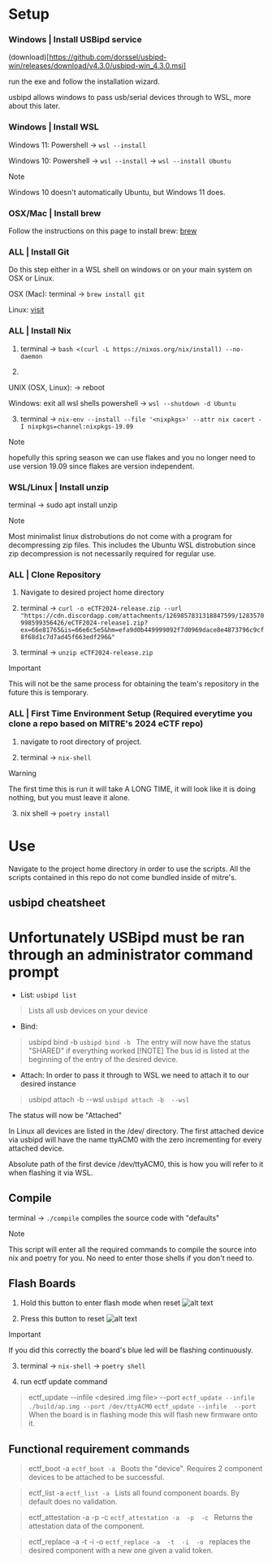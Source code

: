 # Setup

### Windows | Install USBipd service

(download)[https://github.com/dorssel/usbipd-win/releases/download/v4.3.0/usbipd-win_4.3.0.msi]

run the exe and follow the installation wizard.

usbipd allows windows to pass usb/serial devices through to WSL, more about this later.


### Windows | Install WSL

Windows 11:
Powershell -> ```wsl --install```

Windows 10:
Powershell -> ```wsl --install``` -> ```wsl --install Ubuntu```
> [!NOTE]
> Windows 10 doesn't automatically Ubuntu, but Windows 11 does.

### OSX/Mac | Install brew

Follow the instructions on this page to install brew: [brew](https://brew.sh/)

### ALL | Install Git

Do this step either in a WSL shell on windows or on your main system on OSX or Linux.

OSX (Mac):
terminal -> ```brew install git```

Linux: [visit](https://git-scm.com/download/linux)

### ALL | Install Nix

1. terminal -> ```bash <(curl -L https://nixos.org/nix/install) --no-daemon```

2.

UNIX (OSX, Linux):
-> reboot

Windows:
exit all wsl shells
powershell -> ```wsl --shutdown -d Ubuntu```

3. terminal -> ```nix-env --install --file '<nixpkgs>' --attr nix cacert -I nixpkgs=channel:nixpkgs-19.09```
> [!NOTE]
> hopefully this spring season we can use flakes and you no longer need to use version 19.09 since flakes are version independent.

### WSL/Linux | Install unzip

terminal -> sudo apt install unzip
>[!NOTE]
> Most minimalist linux distrobutions do not come with a program for decompressing zip files.
> This includes the Ubuntu WSL distrobution since zip decompression is not necessarily required for regular use.

### ALL | Clone Repository

1. Navigate to desired project home directory

2. terminal -> ```curl -o eCTF2024-release.zip --url "https://cdn.discordapp.com/attachments/1269857831318847599/1283570998599356426/eCTF2024-release1.zip?ex=66e81765&is=66e6c5e5&hm=efa9d0b449999092f7d0969dace8e4873796c9cf8f68d1c7d7ad45f663edf296&"```

3. terminal -> ```unzip eCTF2024-release.zip```

>[!IMPORTANT]
> This will not be the same process for obtaining the team's repository in the future this is temporary.

### ALL | First Time Environment Setup (Required everytime you clone a repo based on MITRE's 2024 eCTF repo)

1. navigate to root directory of project.

2. terminal -> ```nix-shell```

>[!WARNING]
> The first time this is run it will take A LONG TIME, it will look like it is doing nothing, but you must leave it alone.

3. nix shell -> ```poetry install```

# Use
Navigate to the project home directory in order to use the scripts.
All the scripts contained in this repo do not come bundled inside of mitre's.

## usbipd cheatsheet

# Unfortunately USBipd must be ran through an administrator command prompt

- List:
```usbipd list```
>Lists all usb devices on your device

- Bind:
>usbipd bind -b <bus-id>
```usbipd bind -b ```
The entry will now have the status "SHARED" if everything worked
>[!NOTE]
> The bus id is listed at the beginning of the entry of the desired device.

- Attach:
In order to pass it through to WSL we need to attach it to our desired instance
> usbipd attach -b <busid> --wsl <wsl-instance-name>
```usbipd attach -b  --wsl ```

The status will now be "Attached"

In Linux all devices are listed in the /dev/ directory.
The first attached device via usbipd will have the name ttyACM0
with the zero incrementing for every attached device.

Absolute path of the first device /dev/ttyACM0, this is how you will refer to it when flashing it via WSL.

## Compile

terminal -> ```./compile```
compiles the source code with "defaults"
>[!NOTE]
> This script will enter all the required commands to compile the source into nix and poetry for you.
> No need to enter those shells if you don't need to.

## Flash Boards

1. Hold this button to enter flash mode when reset
![alt text](board_photo_flash_mode.png)

2. Press this button to reset
![alt text](board_photo.png)

>[!IMPORTANT]
> If you did this correctly the board's blue led will be flashing continuously.

3. terminal -> ```nix-shell``` -> ```poetry shell```

4. run ectf update command
>ectf_update --infile <desired .img file> --port <linux device>
```ectf_update --infile ./build/ap.img --port /dev/ttyACM0```
```ectf_update --infile  --port ```
When the board is in flashing mode this will flash new firmware onto it.

## Functional requirement commands

>ectf_boot -a <application processor device>
```ectf_boot -a ```
Boots the "device". Requires 2 component devices to be attached to be successful.

>ectf_list -a <application processor device>
```ectf_list -a ```
Lists all found component boards. By default does no validation.

>ectf_attestation -a <application processor device> -p <pin> -c <component id>
```ectf_attestation -a  -p  -c ```
Returns the attestation data of the component.

>ectf_replace -a <application processor device> -t <token> -i <in component> -o <out component>
```ectf_replace -a  -t  -i  -o ```
replaces the desired component with a new one given a valid token.
